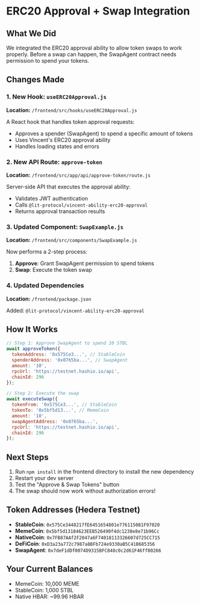 # ERC20 Approval + Swap Integration

## What We Did

We integrated the ERC20 approval ability to allow token swaps to work properly. Before a swap can happen, the SwapAgent contract needs permission to spend your tokens.

## Changes Made

### 1. New Hook: `useERC20Approval.js`
**Location:** `/frontend/src/hooks/useERC20Approval.js`

A React hook that handles token approval requests:
- Approves a spender (SwapAgent) to spend a specific amount of tokens
- Uses Vincent's ERC20 approval ability
- Handles loading states and errors

### 2. New API Route: `approve-token`
**Location:** `/frontend/src/app/api/approve-token/route.js`

Server-side API that executes the approval ability:
- Validates JWT authentication
- Calls `@lit-protocol/vincent-ability-erc20-approval`
- Returns approval transaction results

### 3. Updated Component: `SwapExample.js`
**Location:** `/frontend/src/components/SwapExample.js`

Now performs a 2-step process:
1. **Approve**: Grant SwapAgent permission to spend tokens
2. **Swap**: Execute the token swap

### 4. Updated Dependencies
**Location:** `/frontend/package.json`

Added: `@lit-protocol/vincent-ability-erc20-approval`

## How It Works

```javascript
// Step 1: Approve SwapAgent to spend 10 STBL
await approveToken({
  tokenAddress: '0x575Ce3...', // StableCoin
  spenderAddress: '0x0765ba...', // SwapAgent
  amount: '10',
  rpcUrl: 'https://testnet.hashio.io/api',
  chainId: 296
});

// Step 2: Execute the swap
await executeSwap({
  tokenFrom: '0x575Ce3...', // StableCoin  
  tokenTo: '0x5bf5d13...', // MemeCoin
  amount: '10',
  swapAgentAddress: '0x0765ba...',
  rpcUrl: 'https://testnet.hashio.io/api',
  chainId: 296
});
```

## Next Steps

1. Run `npm install` in the frontend directory to install the new dependency
2. Restart your dev server
3. Test the "Approve & Swap Tokens" button
4. The swap should now work without authorization errors!

## Token Addresses (Hedera Testnet)

- **StableCoin**: `0x575Ce3448217fE6451654801e776115081F97020`
- **MemeCoin**: `0x5bf5d13184623EEB526490f4dc1238e8e71b96Cc`
- **NativeCoin**: `0x7FB87AAf2F2047a6F74018113326607d725CC715`
- **DeFiCoin**: `0xD3a23a772c7987a8BFb724e9330aB5C41B685356`
- **SwapAgent**: `0x7deF1dDf0074D9315BFC848c0c2d61F46ff80266`

## Your Current Balances

- MemeCoin: 10,000 MEME
- StableCoin: 1,000 STBL
- Native HBAR: ~99.96 HBAR
